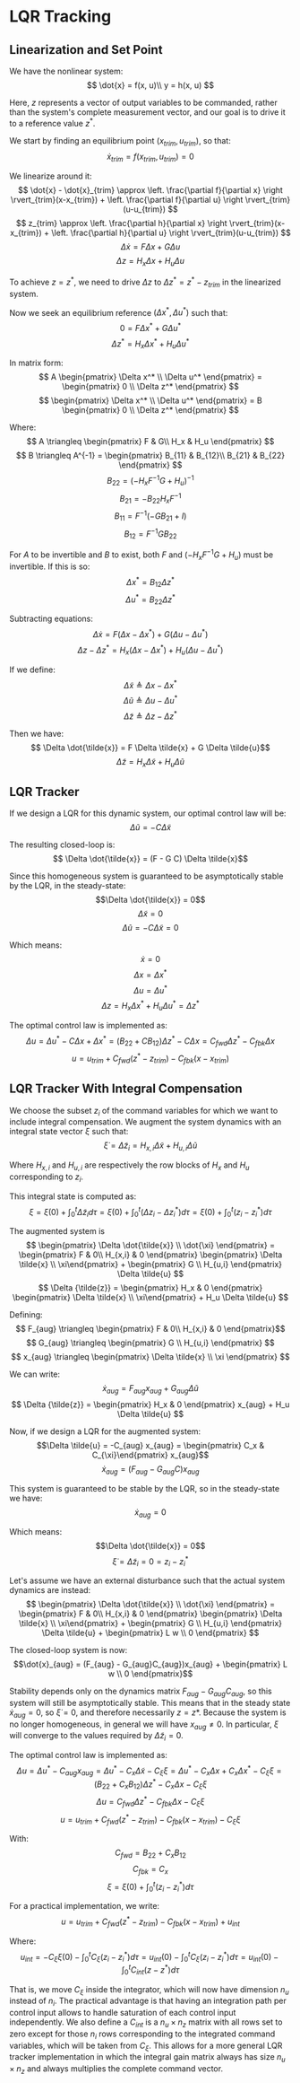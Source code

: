 # LQR Tracking

## Linearization and Set Point

We have the nonlinear system:
$$
\dot{x} = f(x, u)\\
y = h(x, u)
$$

Here, $z$ represents a vector of output variables to be commanded, rather than the system's complete measurement vector, and our goal is to drive it to a reference value $z^*$.

We start by finding an equilibrium point $(x_{trim}, u_{trim})$, so that:
$$ \dot{x}_{trim} = f(x_{trim}, u_{trim}) = 0 $$

We linearize around it:
$$
\dot{x} - \dot{x}_{trim}  \approx \left. \frac{\partial f}{\partial x} \right \rvert_{trim}(x-x_{trim}) + \left. \frac{\partial f}{\partial u} \right \rvert_{trim}(u-u_{trim})
$$
$$
z_{trim}  \approx \left. \frac{\partial h}{\partial x} \right \rvert_{trim}(x-x_{trim}) + \left. \frac{\partial h}{\partial u} \right \rvert_{trim}(u-u_{trim})
$$
$$ \Delta \dot{x} = F \Delta x + G \Delta u $$
$$ \Delta z = H_x \Delta x + H_u \Delta u $$

To achieve $z = z^*$, we need to drive $\Delta z$ to $\Delta z^* = z^* - z_{trim}$ in the linearized system.

Now we seek an equilibrium reference $(\Delta x^*, \Delta u^*)$ such that:
$$ 0 = F \Delta x^* + G \Delta u^* $$
$$ \Delta z^* = H_x \Delta x^* + H_u \Delta u^* $$

In matrix form:
$$
A \begin{pmatrix} \Delta x^* \\ \Delta u^* \end{pmatrix} = \begin{pmatrix} 0 \\ \Delta z^* \end{pmatrix}
$$
$$
\begin{pmatrix} \Delta x^* \\ \Delta u^* \end{pmatrix} = B \begin{pmatrix} 0 \\ \Delta z^* \end{pmatrix}
$$

Where:
$$
A \triangleq \begin{pmatrix} F & G\\ H_x & H_u \end{pmatrix}
$$
$$
B \triangleq A^{-1} = \begin{pmatrix} B_{11} & B_{12}\\ B_{21} & B_{22} \end{pmatrix}
$$
$$ B_{22} = (-H_x F^{-1}G + H_u)^{-1}$$
$$ B_{21} = -B_{22} H_x F^{-1}$$
$$ B_{11} = F^{-1}(-GB_{21} + I)$$
$$ B_{12} = F^{-1}GB_{22}$$

For $A$ to be invertible and $B$ to exist, both $F$ and $(-H_x F^{-1}G + H_u)$ must be invertible. If this is so:
$$ \Delta x^* = B_{12} \Delta z^*$$
$$ \Delta u^* = B_{22} \Delta z^*$$

Subtracting equations:
$$ \Delta \dot{x} = F (\Delta x - \Delta x^*) + G (\Delta u - \Delta u^*)$$
$$ \Delta z - \Delta z^{*} = H_x (\Delta x - \Delta x^*) + H_u (\Delta u - \Delta u^*)$$

If we define:
$$\Delta \tilde{x} \triangleq \Delta x - \Delta x^*$$
$$\Delta \tilde{u} \triangleq \Delta u - \Delta u^*$$
$$\Delta \tilde{z} \triangleq \Delta z - \Delta z^*$$

Then we have:
$$ \Delta \dot{\tilde{x}} = F \Delta \tilde{x} + G \Delta \tilde{u}$$
$$ \Delta \tilde{z} = H_x \Delta \tilde{x} + H_u \Delta \tilde{u}$$

## LQR Tracker

If we design a LQR for this dynamic system, our optimal control law will be:
$$ \Delta \tilde{u} = - C \Delta \tilde{x} $$

The resulting closed-loop is:
$$ \Delta \dot{\tilde{x}} = (F - G C) \Delta \tilde{x}$$

Since this homogeneous system is guaranteed to be asymptotically stable by the LQR, in the steady-state:
$$\Delta \dot{\tilde{x}} = 0$$
$$\Delta \tilde{x} = 0$$
$$\Delta \tilde{u} = - C \Delta \tilde{x} = 0$$

Which means:
$$\dot{x} = 0$$
$$\Delta x = \Delta x^*$$
$$\Delta u = \Delta u^*$$
$$\Delta z = H_x \Delta x^* + H_u \Delta u^* = \Delta z^*$$

The optimal control law is implemented as:
$$\Delta u = \Delta u^* - C\Delta x + \Delta x^*= (B_{22} + CB_{12}) \Delta z^* - C\Delta x = C_{fwd}\Delta z^* - C_{fbk} \Delta x$$
$$u = u_{trim} + C_{fwd}(z^* - z_{trim}) - C_{fbk} (x - x_{trim})$$

## LQR Tracker With Integral Compensation
We choose the subset $z_{i}$ of the command variables for which we want to include integral compensation.
We augment the system dynamics with an integral state vector $\xi$ such that:
$$ \dot{\xi} = \Delta \tilde{z}_{i} = H_{x,i} \Delta \tilde{x} + H_{u,i} \Delta \tilde{u}$$

Where $H_{x,i}$ and $H_{u,i}$ are respectively the row blocks of $H_x$ and $H_u$ corresponding to $z_i$.

This integral state is computed as:
$$ \xi = \xi(0) + \int^t_{0} \Delta \tilde{z}_{i} d\tau = \xi(0) + \int_0^t (\Delta z_i - \Delta z_i^*) d\tau = \xi(0) + \int_0^t (z_i - z_i^*) d\tau $$

The augmented system is
$$
\begin{pmatrix} \Delta \dot{\tilde{x}} \\ \dot{\xi} \end{pmatrix} = \begin{pmatrix} F & 0\\ H_{x,i} & 0 \end{pmatrix} \begin{pmatrix} \Delta \tilde{x} \\ \xi\end{pmatrix} + \begin{pmatrix} G \\ H_{u,i} \end{pmatrix} \Delta \tilde{u}
$$
$$
 \Delta {\tilde{z}} = \begin{pmatrix} H_x & 0 \end{pmatrix} \begin{pmatrix} \Delta \tilde{x} \\ \xi\end{pmatrix} + H_u \Delta \tilde{u}
$$

Defining:
$$ F_{aug} \triangleq \begin{pmatrix} F & 0\\ H_{x,i} & 0 \end{pmatrix}$$
$$ G_{aug} \triangleq \begin{pmatrix} G \\ H_{u,i} \end{pmatrix} $$
$$ x_{aug} \triangleq \begin{pmatrix} \Delta \tilde{x} \\ \xi \end{pmatrix} $$

We can write:
$$\dot{x}_{aug} = F_{aug} x_{aug} + G_{aug} \Delta \tilde{u}$$
$$
 \Delta {\tilde{z}} = \begin{pmatrix} H_x & 0 \end{pmatrix} x_{aug} + H_u \Delta \tilde{u}
$$

Now, if we design a LQR for the augmented system:
$$\Delta \tilde{u} = -C_{aug} x_{aug} = \begin{pmatrix} C_x & C_{\xi}\end{pmatrix} x_{aug}$$
$$\dot{x}_{aug} = (F_{aug} - G_{aug}C)x_{aug}$$

This system is guaranteed to be stable by the LQR, so in the steady-state we have:
$$\dot{x}_{aug}=0$$

Which means:
$$\Delta \dot{\tilde{x}} = 0$$
$$\dot{\xi} = \Delta \tilde{z}_i =0 = z_i - z_i^*$$

Let's assume we have an external disturbance such that the actual system dynamics are instead:
$$
\begin{pmatrix} \Delta \dot{\tilde{x}} \\ \dot{\xi} \end{pmatrix} = \begin{pmatrix} F & 0\\ H_{x,i} & 0 \end{pmatrix} \begin{pmatrix} \Delta \tilde{x} \\ \xi\end{pmatrix} + \begin{pmatrix} G \\ H_{u,i} \end{pmatrix} \Delta \tilde{u} + \begin{pmatrix} L w \\ 0 \end{pmatrix}
$$

The closed-loop system is now:
$$\dot{x}_{aug} = (F_{aug} - G_{aug}C_{aug})x_{aug} + \begin{pmatrix} L w \\ 0 \end{pmatrix}$$

Stability depends only on the dynamics matrix $F_{aug} - G_{aug}C_{aug}$, so this system will still be asymptotically stable. This means that in the steady state $\dot{x}_{aug} = 0$, so $\dot{\xi} = 0$, and therefore necessarily $z = z*$. Because the system is no longer homogeneous, in general we will have $x_{aug} \neq 0$. In particular, $\xi$ will converge to the values required by $\Delta \tilde{z}_i = 0$.

The optimal control law is implemented as:
$$\Delta u = \Delta u^* - C_{aug}x_{aug} = \Delta u^* - C_x \Delta \tilde{x} - C_{\xi} \xi = \Delta u^* - C_x \Delta x + C_x \Delta x^* - C_{\xi} \xi = (B_{22} + C_x B_{12}) \Delta z^* - C_x \Delta x - C_{\xi} \xi$$
$$\Delta u = C_{fwd} \Delta z^* - C_{fbk} \Delta x - C_{\xi} \xi$$
$$u = u_{trim} + C_{fwd}(z^* - z_{trim}) - C_{fbk} (x - x_{trim}) - C_{\xi} \xi$$

With:
$$C_{fwd} = B_{22} + C_x B_{12}$$
$$C_{fbk} = C_x$$
$$ \xi = \xi(0) + \int_0^t (z_i - z_i^*) d\tau $$

For a practical implementation, we write:
$$u = u_{trim} + C_{fwd}(z^* - z_{trim}) - C_{fbk} (x - x_{trim}) + u_{int}$$

Where:
$$u_{int} = -C_{\xi} \xi(0) - \int_0^t C_{\xi} (z_i - z_i^*) d\tau = u_{int}(0)  - \int_0^t C_{\xi} (z_i - z_i^*) d\tau = u_{int}(0) - \int_0^t C_{int} (z - z^*) d\tau$$

That is, we move $C_\xi$ inside the integrator, which will now have dimension $n_u$ instead of $n_i$. The practical advantage is that having an integration path per control input allows to handle saturation of each control input independently. We also define a $C_{int}$ is a $n_u \times n_z$ matrix with all rows set to zero except for those $n_i$ rows corresponding to the integrated command variables, which will be taken from $C_{\xi}$. This allows for a more general LQR tracker implementation in which the integral gain matrix always has size $n_u \times n_z$ and always multiplies the complete command vector.
